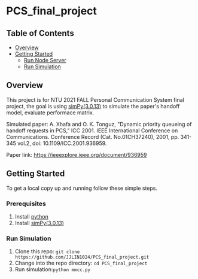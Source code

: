 # PCS_final_project

## Table of Contents

- [Overview](#overview)
- [Getting Started](#getting-started)
  - [Run Node Server](#run-node-server)
  - [Run Simulation](#run-simulation)

## Overview

This project is for NTU 2021 FALL Personal Communication System final project, the goal is using [simPy(3.0.13)](https://simpy.readthedocs.io/en/3.0.13/index.html) to simulate the paper's handoff model, evaluate performace matrix.

Simulated paper: A. Xhafa and O. K. Tonguz, "Dynamic priority queueing of handoff requests in PCS," ICC 2001. IEEE International Conference on Communications. Conference Record (Cat. No.01CH37240), 2001, pp. 341-345 vol.2, doi: 10.1109/ICC.2001.936959.

Paper link: https://ieeexplore.ieee.org/document/936959

## Getting Started

To get a local copy up and running follow these simple steps.

### Prerequisites

1. Install [python](https://www.python.org/downloads/)
2. Install [simPy(3.0.13)](https://simpy.readthedocs.io/en/3.0.13/index.html)

### Run Simulation

1. Clone this repo: `git clone https://github.com/JJLIN1024/PCS_final_project.git`
2. Change into the repo directory: `cd PCS_final_project`
3. Run simulation:`python mmcc.py`
    
